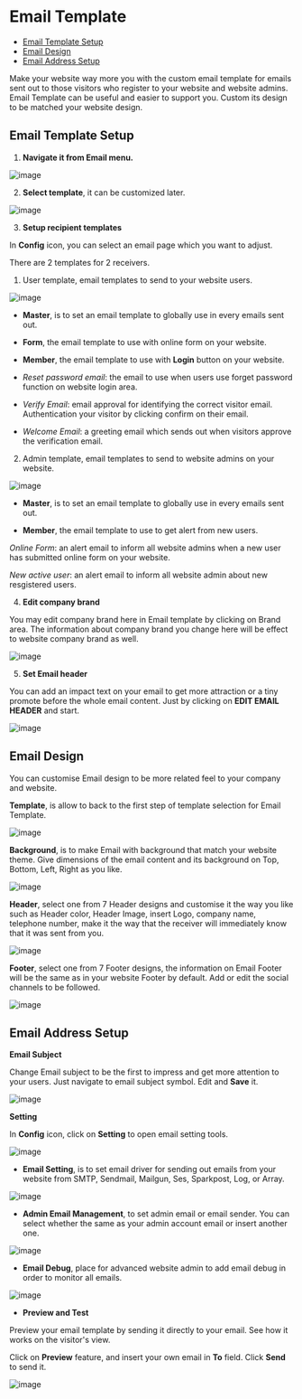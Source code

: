 # Email Template

- [Email Template Setup](#email-template-setup)
- [Email Design](#email-design)
- [Email Address Setup](#email-address-setup)

Make your website way more you with the custom email template for emails sent out to those visitors who register to your website and website admins. Email Template can be useful and easier to support you. Custom its design to be matched your website design.

## Email Template Setup

1. **Navigate it from Email menu.**

![image](images/email_template/img_email_01_menu.png)

2. **Select template**, it can be customized later.

![image](images/email_template/img_email_02_template.png)

3. **Setup recipient templates**

In **Config** icon, you can select an email page which you want to adjust.

There are 2 templates for 2 receivers.

1) User template, email templates to send to your website users.

![image](images/email_template/img_email_03_user_menu.png)

-   **Master**, is to set an email template to globally use in every emails sent out.

-   **Form**, the email template to use with online form on your website.

-   **Member**, the email template to use with **Login** button on your website.

-   _Reset password email_: the email to use when users use forget password function on website login area.

-   _Verify Email_: email approval for identifying the correct visitor email. Authentication your visitor by clicking confirm on their email.

-   _Welcome Email_: a greeting email which sends out when visitors approve the verification email.

2) Admin template, email templates to send to website admins on your website.

![image](images/email_template/img_email_04_admin_menu.png)

-   **Master**, is to set an email template to globally use in every emails sent out.

-   **Member**, the email template to use to get alert from new users.

_Online Form_: an alert email to inform all website admins when a new user has submitted online form on your website.

_New active user_: an alert email to inform all website admin about new resgistered users.

4. **Edit company brand**

You may edit company brand here in Email template by clicking on Brand area. The information about company brand you change here will be effect to website company brand as well.

![image](images/email_template/img_email_05_brand.png)

5. **Set Email header**

You can add an impact text on your email to get more attraction or a tiny promote before the whole email content. Just by clicking on **EDIT EMAIL HEADER** and start.

![image](images/email_template/img_email_06_edit_header.png)

## Email Design

You can customise Email design to be more related feel to your company and website.

**Template**, is allow to back to the first step of template selection for Email Template.

![image](images/email_template/img_email_02_template.png)

**Background**, is to make Email with background that match your website theme. Give dimensions of the email content and its background on Top, Bottom, Left, Right as you like.

![image](images/admin_interface/img_email_02_background.png)

**Header**, select one from 7 Header designs and customise it the way you like such as Header color, Header Image, insert Logo, company name, telephone number, make it the way that the receiver will immediately know that it was sent from you.

![image](images/admin_interface/img_email_03_header.png)

**Footer**, select one from 7 Footer designs, the information on Email Footer will be the same as in your website Footer by default. Add or edit the social channels to be followed.

![image](images/admin_interface/img_email_04_footer.png)

## Email Address Setup

**Email Subject**

Change Email subject to be the first to impress and get more attention to your users. Just navigate to email subject symbol. Edit and **Save** it.

![image](images/email_template/img_email_07_subject.png)

**Setting**

In **Config** icon, click on **Setting** to open email setting tools.

![image](images/email_template/img_email_08_setting_menu.png)

-   **Email Setting**, is to set email driver for sending out emails from your website from SMTP, Sendmail, Mailgun, Ses, Sparkpost, Log, or Array.

![image](images/email_template/img_email_09_setting.png)

-   **Admin Email Management**, to set admin email or email sender. You can select whether the same as your admin account email or insert another one.

![image](images/email_template/img_email_10_setting_admin.png)

-   **Email Debug**, place for advanced website admin to add email debug in order to monitor all emails.

![image](images/email_template/img_email_11_setting_debug.png)

-   **Preview and Test**

Preview your email template by sending it directly to your email. See how it works on the visitor's view.

Click on **Preview** feature, and insert your own email in **To** field. Click **Send** to send it.

![image](images/email_template/img_email_12_send_preview.png)
